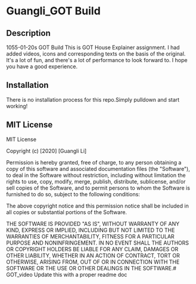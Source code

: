 # Guangli_GOT Build

## Description
1055-01-20s GOT Build
This is GOT House Explainer assignment. I had added videos, icons and corresponding texts on the basis of the original. It's a lot of fun, and there's a lot of performance to look forward to. I hope you have a good experience.

## Installation
There is no installation process for this repo.Simply pulldown and start working!

## MIT License

MIT License

Copyright (c) [2020] [Guangli Li]

Permission is hereby granted, free of charge, to any person obtaining a copy
of this software and associated documentation files (the "Software"), to deal
in the Software without restriction, including without limitation the rights
to use, copy, modify, merge, publish, distribute, sublicense, and/or sell
copies of the Software, and to permit persons to whom the Software is
furnished to do so, subject to the following conditions:

The above copyright notice and this permission notice shall be included in all
copies or substantial portions of the Software.

THE SOFTWARE IS PROVIDED "AS IS", WITHOUT WARRANTY OF ANY KIND, EXPRESS OR
IMPLIED, INCLUDING BUT NOT LIMITED TO THE WARRANTIES OF MERCHANTABILITY,
FITNESS FOR A PARTICULAR PURPOSE AND NONINFRINGEMENT. IN NO EVENT SHALL THE
AUTHORS OR COPYRIGHT HOLDERS BE LIABLE FOR ANY CLAIM, DAMAGES OR OTHER
LIABILITY, WHETHER IN AN ACTION OF CONTRACT, TORT OR OTHERWISE, ARISING FROM,
OUT OF OR IN  CONNECTION WITH THE SOFTWARE OR THE USE OR OTHER DEALINGS IN THE
SOFTWARE.# GOT_video
Update this with a proper readme doc
